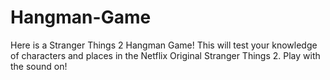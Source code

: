 # Hangman-Game

Here is a Stranger Things 2 Hangman Game! This will test your knowledge of characters and places in the Netflix Original Stranger Things 2. Play with the sound on!
